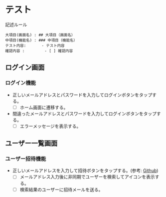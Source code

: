 # テスト

記述ルール

```
大項目(画面名) : ## 大項目（画面名）
中項目(機能名) : ### 中項目（機能名）
テスト内容:       - テスト内容
確認内容 :         - [ ] 確認内容
```

## ログイン画面

### ログイン機能
- 正しいメールアドレスとパスワードを入力してログインボタンをタップする。
  - [ ] ホーム画面に遷移する。
- 間違ったメールアドレスとパスワードを入力してログインボタンをタップする。
  - [ ] エラーメッセージを表示する。
  
## ユーザー一覧画面

### ユーザー招待機能
- 正しいメールアドレスを入力して招待ボタンをタップする。(参考: [Github](https://github.com/))
  - [ ] メールアドレス入力後に非同期でユーザーを検索してアイコンを表示する。
  - [ ] 検索結果のユーザーに招待メールを送る。
